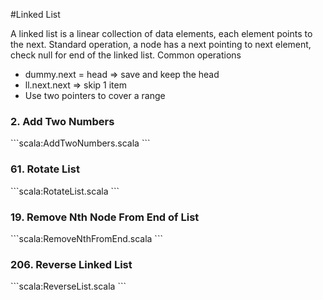 #Linked List

A linked list is a linear collection of data elements, each element points to the next.
Standard operation, a node has a next pointing to next element, check null for end of the linked list.
Common operations
- dummy.next = head => save and keep the head
- ll.next.next => skip 1 item
- Use two pointers to cover a range 

### 2. Add Two Numbers
\```scala:AddTwoNumbers.scala
\```

### 61. Rotate List
\```scala:RotateList.scala
\```

### 19. Remove Nth Node From End of List
\```scala:RemoveNthFromEnd.scala
\```

### 206. Reverse Linked List
\```scala:ReverseList.scala
\```